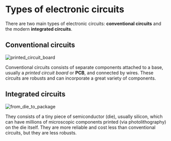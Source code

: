 # Types of electronic circuits  

There are two main types of electronic circuits: **conventional circuits** and the modern **integrated circuits**.  

## Conventional circuits  

![printed_circuit_board](https://github.com/dennyb87/elettrotecnica-serale/assets/7195133/c732c45f-a11e-4376-a268-2bf3310b7eed)  

Conventional circuits consists of separate components attached to a base, usually a *printed circuit board* or **PCB**, and connected by wires. These circuits are robusts and can incorporate a great variety of components.  

## Integrated circuits  

![from_die_to_package](https://github.com/dennyb87/elettrotecnica-serale/assets/7195133/0b4287e8-1757-4de6-be19-35c8e2821860)  

They consists of a tiny piece of semiconductor (die), usually silicon, which can have millions of microscopic components printed (via photolithography) on the die itself. They are more reliable and cost less than conventional circuits, but they are less robusts.  
